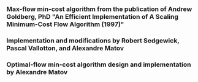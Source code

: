 ### Max-flow min-cost algorithm from the publication of Andrew Goldberg, PhD "An Efficient Implementation of A Scaling Minimum-Cost Flow Algorithm (1997)"   
### Implementation and modifications by Robert Sedgewick, Pascal Vallotton, and Alexandre Matov
### Optimal-flow min-cost algorithm design and implementation by Alexandre Matov
